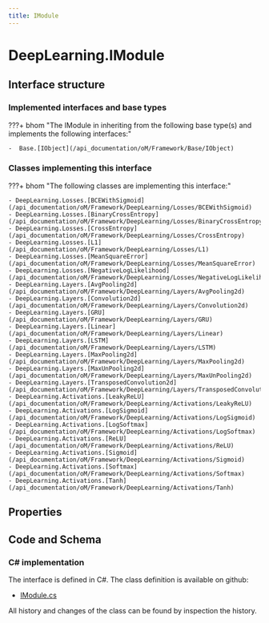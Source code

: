 ```yaml
---
title: IModule
---
```


# DeepLearning.IModule



## Interface structure

### Implemented interfaces and base types

???+ bhom "The IModule in inheriting from the following base type(s) and implements the following interfaces:"

    -  Base.[IObject](/api_documentation/oM/Framework/Base/IObject)


### Classes implementing this interface

???+ bhom "The following classes are implementing this interface:"

    - DeepLearning.Losses.[BCEWithSigmoid](/api_documentation/oM/Framework/DeepLearning/Losses/BCEWithSigmoid)
    - DeepLearning.Losses.[BinaryCrossEntropy](/api_documentation/oM/Framework/DeepLearning/Losses/BinaryCrossEntropy)
    - DeepLearning.Losses.[CrossEntropy](/api_documentation/oM/Framework/DeepLearning/Losses/CrossEntropy)
    - DeepLearning.Losses.[L1](/api_documentation/oM/Framework/DeepLearning/Losses/L1)
    - DeepLearning.Losses.[MeanSquareError](/api_documentation/oM/Framework/DeepLearning/Losses/MeanSquareError)
    - DeepLearning.Losses.[NegativeLogLikelihood](/api_documentation/oM/Framework/DeepLearning/Losses/NegativeLogLikelihood)
    - DeepLearning.Layers.[AvgPooling2d](/api_documentation/oM/Framework/DeepLearning/Layers/AvgPooling2d)
    - DeepLearning.Layers.[Convolution2d](/api_documentation/oM/Framework/DeepLearning/Layers/Convolution2d)
    - DeepLearning.Layers.[GRU](/api_documentation/oM/Framework/DeepLearning/Layers/GRU)
    - DeepLearning.Layers.[Linear](/api_documentation/oM/Framework/DeepLearning/Layers/Linear)
    - DeepLearning.Layers.[LSTM](/api_documentation/oM/Framework/DeepLearning/Layers/LSTM)
    - DeepLearning.Layers.[MaxPooling2d](/api_documentation/oM/Framework/DeepLearning/Layers/MaxPooling2d)
    - DeepLearning.Layers.[MaxUnPooling2d](/api_documentation/oM/Framework/DeepLearning/Layers/MaxUnPooling2d)
    - DeepLearning.Layers.[TransposedConvolution2d](/api_documentation/oM/Framework/DeepLearning/Layers/TransposedConvolution2d)
    - DeepLearning.Activations.[LeakyReLU](/api_documentation/oM/Framework/DeepLearning/Activations/LeakyReLU)
    - DeepLearning.Activations.[LogSigmoid](/api_documentation/oM/Framework/DeepLearning/Activations/LogSigmoid)
    - DeepLearning.Activations.[LogSoftmax](/api_documentation/oM/Framework/DeepLearning/Activations/LogSoftmax)
    - DeepLearning.Activations.[ReLU](/api_documentation/oM/Framework/DeepLearning/Activations/ReLU)
    - DeepLearning.Activations.[Sigmoid](/api_documentation/oM/Framework/DeepLearning/Activations/Sigmoid)
    - DeepLearning.Activations.[Softmax](/api_documentation/oM/Framework/DeepLearning/Activations/Softmax)
    - DeepLearning.Activations.[Tanh](/api_documentation/oM/Framework/DeepLearning/Activations/Tanh)


## Properties

## Code and Schema

### C# implementation

The interface is defined in C#. The class definition is available on github:

- [IModule.cs](https://github.com/BHoM/BHoM/blob/develop/DeepLearning_oM/IModule.cs)

All history and changes of the class can be found by inspection the history.
